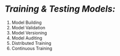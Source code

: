 # *Training & Testing Models:*
1. Model Building
1. Model Validation
1. Model Versioning
1. Model Auditing
1. Distributed Training
1. Continuous Training
